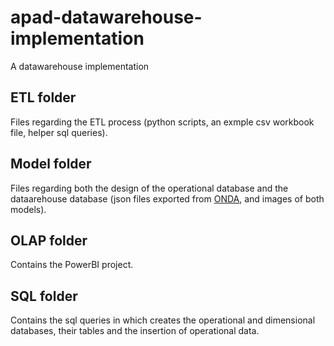 # apad-datawarehouse-implementation
 A datawarehouse implementation
 
 ## ETL folder
Files regarding the ETL process (python scripts, an exmple csv workbook file, helper sql queries).

## Model folder
Files regarding both the design of the operational database and the dataarehouse database (json files exported from [ONDA](http://onda.dei.uc.pt/v3/), and images of both models).

## OLAP folder
Contains the PowerBI project.

## SQL folder
Contains the sql queries in which creates the operational and dimensional databases, their tables and the insertion of operational data.
